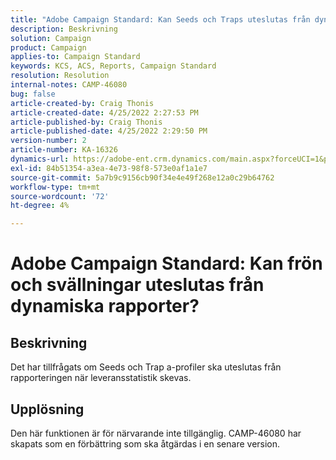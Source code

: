 ```yaml
---
title: "Adobe Campaign Standard: Kan Seeds och Traps uteslutas från dynamiska rapporter?"
description: Beskrivning
solution: Campaign
product: Campaign
applies-to: Campaign Standard
keywords: KCS, ACS, Reports, Campaign Standard
resolution: Resolution
internal-notes: CAMP-46080
bug: false
article-created-by: Craig Thonis
article-created-date: 4/25/2022 2:27:53 PM
article-published-by: Craig Thonis
article-published-date: 4/25/2022 2:29:50 PM
version-number: 2
article-number: KA-16326
dynamics-url: https://adobe-ent.crm.dynamics.com/main.aspx?forceUCI=1&pagetype=entityrecord&etn=knowledgearticle&id=1a050fe1-a3c4-ec11-a7b6-0022480a1ec2
exl-id: 84b51354-a3ea-4e73-98f8-573e0af1a1e7
source-git-commit: 5a7b9c9156cb90f34e4e49f268e12a0c29b64762
workflow-type: tm+mt
source-wordcount: '72'
ht-degree: 4%

---
```


# Adobe Campaign Standard: Kan frön och svällningar uteslutas från dynamiska rapporter?

## Beskrivning


Det har tillfrågats om Seeds och Trap a-profiler ska uteslutas från rapporteringen när leveransstatistik skevas.


## Upplösning


Den här funktionen är för närvarande inte tillgänglig. CAMP-46080 har skapats som en förbättring som ska åtgärdas i en senare version.
